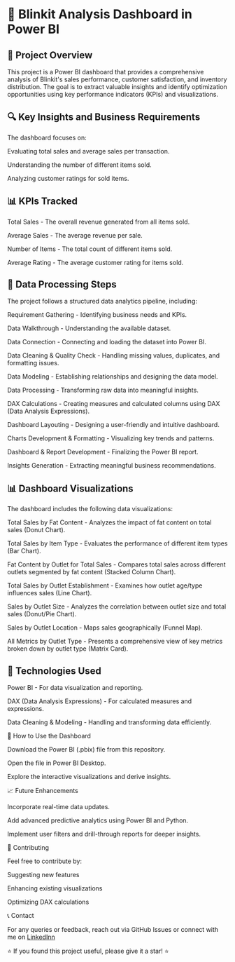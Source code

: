 
# 🛒 Blinkit Analysis Dashboard in Power BI

## 📌 Project Overview

This project is a Power BI dashboard that provides a comprehensive analysis of Blinkit's sales performance, customer satisfaction, and inventory distribution. The goal is to extract valuable insights and identify optimization opportunities using key performance indicators (KPIs) and visualizations.

## 🔍 Key Insights and Business Requirements

The dashboard focuses on:

Evaluating total sales and average sales per transaction.

Understanding the number of different items sold.

Analyzing customer ratings for sold items.

## 📊 KPIs Tracked

Total Sales - The overall revenue generated from all items sold.

Average Sales - The average revenue per sale.

Number of Items - The total count of different items sold.

Average Rating - The average customer rating for items sold.

## 📌 Data Processing Steps

The project follows a structured data analytics pipeline, including:

Requirement Gathering - Identifying business needs and KPIs.

Data Walkthrough - Understanding the available dataset.

Data Connection - Connecting and loading the dataset into Power BI.

Data Cleaning & Quality Check - Handling missing values, duplicates, and formatting issues.

Data Modeling - Establishing relationships and designing the data model.

Data Processing - Transforming raw data into meaningful insights.

DAX Calculations - Creating measures and calculated columns using DAX (Data Analysis Expressions).

Dashboard Layouting - Designing a user-friendly and intuitive dashboard.

Charts Development & Formatting - Visualizing key trends and patterns.

Dashboard & Report Development - Finalizing the Power BI report.

Insights Generation - Extracting meaningful business recommendations.

## 📊 Dashboard Visualizations

The dashboard includes the following data visualizations:

Total Sales by Fat Content - Analyzes the impact of fat content on total sales (Donut Chart).

Total Sales by Item Type - Evaluates the performance of different item types (Bar Chart).

Fat Content by Outlet for Total Sales - Compares total sales across different outlets segmented by fat content (Stacked Column Chart).

Total Sales by Outlet Establishment - Examines how outlet age/type influences sales (Line Chart).

Sales by Outlet Size - Analyzes the correlation between outlet size and total sales (Donut/Pie Chart).

Sales by Outlet Location - Maps sales geographically (Funnel Map).

All Metrics by Outlet Type - Presents a comprehensive view of key metrics broken down by outlet type (Matrix Card).

## 📂 Technologies Used

Power BI - For data visualization and reporting.

DAX (Data Analysis Expressions) - For calculated measures and expressions.

Data Cleaning & Modeling - Handling and transforming data efficiently.

🚀 How to Use the Dashboard

Download the Power BI (.pbix) file from this repository.

Open the file in Power BI Desktop.

Explore the interactive visualizations and derive insights.

📈 Future Enhancements

Incorporate real-time data updates.

Add advanced predictive analytics using Power BI and Python.

Implement user filters and drill-through reports for deeper insights.

🤝 Contributing

Feel free to contribute by:

Suggesting new features

Enhancing existing visualizations

Optimizing DAX calculations

📞 Contact

For any queries or feedback, reach out via GitHub Issues or connect with me on [ LinkedInn
](https://www.linkedin.com/in/karishma-sharma-4aa55a292/)  

⭐ If you found this project useful, please give it a star! ⭐

